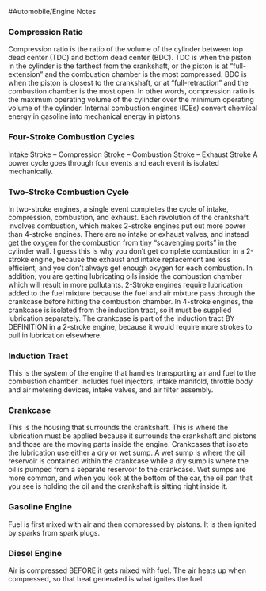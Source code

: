 #Automobile/Engine Notes
### Compression Ratio
Compression ratio is the ratio of the volume of the cylinder between top dead center (TDC) and bottom dead center (BDC). TDC is when the piston in the cylinder is the farthest from the crankshaft, or the piston is at “full-extension” and the combustion chamber is the most compressed. BDC is when the piston is closest to the crankshaft, or at “full-retraction” and the combustion chamber is the most open. In other words, compression ratio is the maximum operating volume of the cylinder over the minimum operating volume of the cylinder.
Internal combustion engines (ICEs) convert chemical energy in gasoline into mechanical energy in pistons.
### Four-Stroke Combustion Cycles
Intake Stroke – Compression Stroke – Combustion Stroke – Exhaust Stroke
A power cycle goes through four events and each event is isolated mechanically. 
### Two-Stroke Combustion Cycle
In two-stroke engines, a single event completes the cycle of intake, compression, combustion, and exhaust. Each revolution of the crankshaft involves combustion, which makes 2-stroke engines put out more power than 4-stroke engines.
There are no intake or exhaust valves, and instead get the oxygen for the combustion from tiny “scavenging ports” in the cylinder wall. I guess this is why you don’t get complete combustion in a 2-stroke engine, because the exhaust and intake replacement are less efficient, and you don’t always get enough oxygen for each combustion. In addition, you are getting lubricating oils inside the combustion chamber which will result in more pollutants.
2-Stroke engines require lubrication added to the fuel mixture because the fuel and air mixture pass through the crankcase before hitting the combustion chamber. In 4-stroke engines, the crankcase is isolated from the induction tract, so it must be supplied lubrication separately. The crankcase is part of the induction tract BY DEFINITION in a 2-stroke engine, because it would require more strokes to pull in lubrication elsewhere.
### Induction Tract
This is the system of the engine that handles transporting air and fuel to the combustion chamber. Includes fuel injectors, intake manifold, throttle body and air metering devices, intake valves, and air filter assembly.
### Crankcase
This is the housing that surrounds the crankshaft. This is where the lubrication must be applied because it surrounds the crankshaft and pistons and those are the moving parts inside the engine. Crankcases that isolate the lubrication use either a dry or wet sump. A wet sump is where the oil reservoir is contained within the crankcase while a dry sump is where the oil is pumped from a separate reservoir to the crankcase. Wet sumps are more common, and when you look at the bottom of the car, the oil pan that you see is holding the oil and the crankshaft is sitting right inside it.
### Gasoline Engine
Fuel is first mixed with air and then compressed by pistons. It is then ignited by sparks from spark plugs.
### Diesel Engine
Air is compressed BEFORE it gets mixed with fuel. The air heats up when compressed, so that heat generated is what ignites the fuel.
